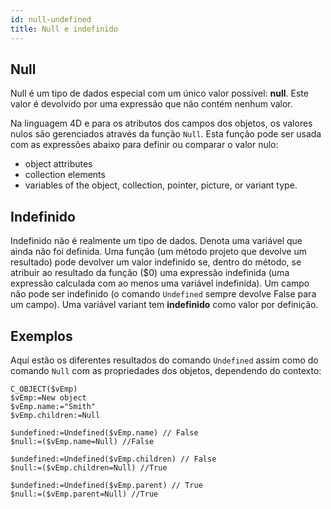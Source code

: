 ```yaml
---
id: null-undefined
title: Null e indefinido
---
```


## Null

Null é um tipo de dados especial com um único valor possível: **null**. Este valor é devolvido por uma expressão que não contém nenhum valor.

Na linguagem 4D e para os atributos dos campos dos objetos, os valores nulos são gerenciados através da função `Null`. Esta função pode ser usada com as expressões abaixo para definir ou comparar o valor nulo:

- object attributes
- collection elements
- variables of the object, collection, pointer, picture, or variant type.

## Indefinido

Indefinido não é realmente um tipo de dados. Denota uma variável que ainda não foi definida. Uma função (um método projeto que devolve um resultado) pode devolver um valor indefinido se, dentro do método, se atribuir ao resultado da função ($0) uma expressão indefinida (uma expressão calculada com ao menos uma variável indefinida). Um campo não pode ser indefinido (o comando `Undefined` sempre devolve False para um campo). Uma variável variant tem **indefinido** como valor por definição.

## Exemplos

Aquí estão os diferentes resultados do comando `Undefined` assim como do comando `Null` com as propriedades dos objetos, dependendo do contexto:

```4d
C_OBJECT($vEmp)
$vEmp:=New object
$vEmp.name:="Smith"
$vEmp.children:=Null

$undefined:=Undefined($vEmp.name) // False
$null:=($vEmp.name=Null) //False

$undefined:=Undefined($vEmp.children) // False
$null:=($vEmp.children=Null) //True

$undefined:=Undefined($vEmp.parent) // True
$null:=($vEmp.parent=Null) //True
```

